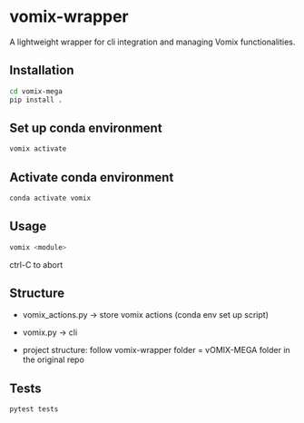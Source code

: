 # vomix-wrapper

A lightweight wrapper for cli integration and managing Vomix functionalities.

## Installation

```bash
cd vomix-mega
pip install .
```

## Set up conda environment

```bash
vomix activate
```

## Activate conda environment

```bash
conda activate vomix
```

## Usage

```bash
vomix <module>
```

ctrl-C to abort

## Structure

* vomix_actions.py -> store vomix actions (conda env set up script)

* vomix.py -> cli

* project structure: follow vomix-wrapper folder = vOMIX-MEGA folder in the original repo

## Tests

```bash
pytest tests
```
